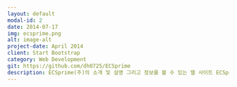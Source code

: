 ```yaml
---
layout: default
modal-id: 2
date: 2014-07-17
img: ecsprime.png
alt: image-alt
project-date: April 2014
client: Start Bootstrap
category: Web Development
git: https://github.com/dh0725/ECSprime
description: ECSprime(주)의 소개 및 설명 그리고 정보를 볼 수 있는 웹 사이트 ECSprime입니다. 제가 맡았던 역할은 전반적으로 정적인 웹으로 구현했고 CSS의 Flexbox를 사용해서 웹 디자인 및 반응형 웹 디자인을 구현했습니다. 웹 사이트 내에 회사의 뉴스 및 이벤트를 기록하고 정보 공유를 할 수 있는 파일 업로드도 가능한 NEWS 게시판 CRUD를 구현헀습니다. Spring Boot의 Gradle 빌드를 사용하였고 MySQL로 DB를 구현해서 MyBatis와 연결했습니다.
---
```

